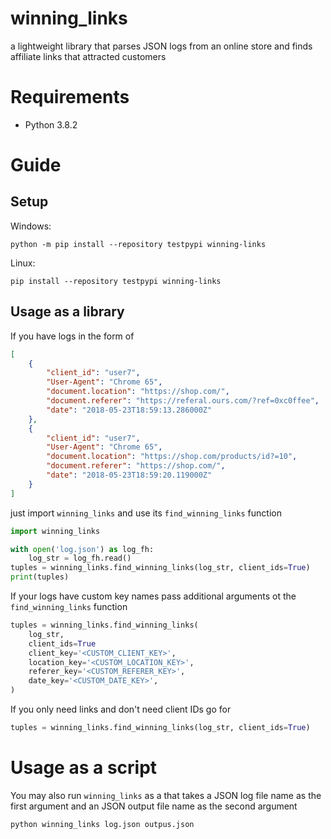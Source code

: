 # winning_links
a lightweight library that parses JSON logs from an online store and finds affiliate links that attracted customers

# Requirements
- Python 3.8.2

# Guide
## Setup
Windows:
``` shell script
python -m pip install --repository testpypi winning-links
```

Linux:
``` shell script
pip install --repository testpypi winning-links
```

## Usage as a library
If you have logs in the form of
``` json
[
    {
        "client_id": "user7",
        "User-Agent": "Chrome 65",
        "document.location": "https://shop.com/",
        "document.referer": "https://referal.ours.com/?ref=0xc0ffee",
        "date": "2018-05-23T18:59:13.286000Z"
    },
    {
        "client_id": "user7",
        "User-Agent": "Chrome 65",
        "document.location": "https://shop.com/products/id?=10",
        "document.referer": "https://shop.com/",
        "date": "2018-05-23T18:59:20.119000Z"
    }
]
```
just import ```winning_links``` and use its ```find_winning_links``` function
``` python
import winning_links

with open('log.json') as log_fh:
    log_str = log_fh.read()
tuples = winning_links.find_winning_links(log_str, client_ids=True)
print(tuples)
```

If your logs have custom key names pass additional arguments ot the ```find_winning_links``` function
``` python
tuples = winning_links.find_winning_links(
    log_str,
    client_ids=True
    client_key='<CUSTOM_CLIENT_KEY>',
    location_key='<CUSTOM_LOCATION_KEY>',
    referer_key='<CUSTOM_REFERER_KEY>',
    date_key='<CUSTOM_DATE_KEY>',
)
```

If you only need links and don't need client IDs go for

``` python
tuples = winning_links.find_winning_links(log_str, client_ids=True)
```

# Usage as a script
You may also run ```winning_links``` as a that takes a JSON log file name as the first argument and an JSON output file name as the second argument 
``` shell script
python winning_links log.json outpus.json
```